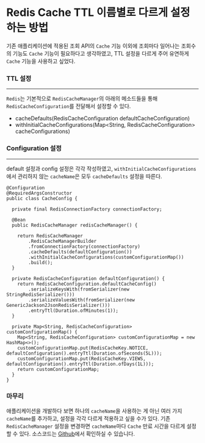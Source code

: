 # Redis Cache TTL 이름별로 다르게 설정하는 방법

기존 애플리케이션에 적용된 조회 API의 `Cache` 기능 이외에 조회마다 일어나는 조회수의 기능도 `Cache` 기능이 필요하다고 생각하였고,
TTL 설정을 다르게 주어 유연하게 `Cache` 기능을 사용하고 싶었다.

### TTL 설정

---

`Redis`는 기본적으로 `RedisCacheManager`의 아래의 메소드들을 통해 `RedisCacheConfiguration`를 전달해서 설정할 수 있다.

- cacheDefaults(RedisCacheConfiguration defaultCacheConfiguration)
- withInitialCacheConfigurations(Map<String, RedisCacheConfiguration> cacheConfigurations)

### Configuration 설정

---

default 설정과 config 설정은 각각 작성하였고, `withInitialCacheConfigurations` 에서 관리하지 않는 `cacheName`은 모두 `cacheDefaults` 설정을 따른다.

```
@Configuration
@RequiredArgsConstructor
public class CacheConfig {

  private final RedisConnectionFactory connectionFactory;

  @Bean
  public RedisCacheManager redisCacheManager() {

    return RedisCacheManager
        .RedisCacheManagerBuilder
        .fromConnectionFactory(connectionFactory)
        .cacheDefaults(defaultConfiguration())
        .withInitialCacheConfigurations(customConfigurationMap())
        .build();
  }

  private RedisCacheConfiguration defaultConfiguration() {
    return RedisCacheConfiguration.defaultCacheConfig()
        .serializeKeysWith(fromSerializer(new StringRedisSerializer()))
        .serializeValuesWith(fromSerializer(new GenericJackson2JsonRedisSerializer()))
        .entryTtl(Duration.ofMinutes(1));
  }

  private Map<String, RedisCacheConfiguration> customConfigurationMap() {
    Map<String, RedisCacheConfiguration> customConfigurationMap = new HashMap<>();
    customConfigurationMap.put(RedisCacheKey.NOTICE, defaultConfiguration().entryTtl(Duration.ofSeconds(5L)));
    customConfigurationMap.put(RedisCacheKey.VIEWS, defaultConfiguration().entryTtl(Duration.ofDays(1L)));
    return customConfigurationMap;
  }
}
```

### 마무리

애플리케이션을 개발하다 보면 하나의 `cacheName`을 사용하는 게 아닌 여러 가지 `cacheName`를 추가하고, 설정을 각각 다르게 적용하고 싶을 수가 있다.
기존 `RedisCacheManager` 설정을 변경하면 `cacheName`마다 `Cache` 만료 시간을 다르게 설정할 수 있다.
소스코드는 [Github](https://github.com/minsoozz/notice)에서 확인하실 수 있습니다.